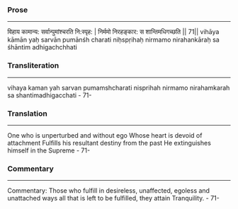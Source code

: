 ### Prose 
 --- 
विहाय कामान्य: सर्वान्पुमांश्चरति नि:स्पृह: |
निर्ममो निरहङ्कार: स शान्तिमधिगच्छति || 71||
vihāya kāmān yaḥ sarvān pumānśh charati niḥspṛihaḥ
nirmamo nirahankāraḥ sa śhāntim adhigachchhati

### Transliteration 
 --- 
vihaya kaman yah sarvan pumamshcharati nisprihah nirmamo nirahamkarah sa shantimadhigacchati - 71-

### Translation 
 --- 
One who is unperturbed and without ego Whose heart is devoid of attachment Fulfills his resultant destiny from the past He extinguishes himself in the Supreme - 71-

### Commentary 
 --- 
Commentary: Those who fulfill in desireless, unaffected, egoless and unattached ways all that is left to be fulfilled, they attain Tranquility. - 71-
